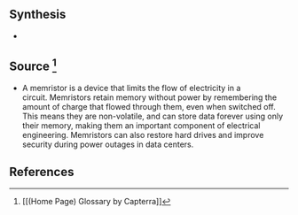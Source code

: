 ## Synthesis
- 
## Source [^1]
- A memristor is a device that limits the flow of electricity in a circuit. Memristors retain memory without power by remembering the amount of charge that flowed through them, even when switched off. This means they are non-volatile, and can store data forever using only their memory, making them an important component of electrical engineering. Memristors can also restore hard drives and improve security during power outages in data centers.
## References

[^1]: [[(Home Page) Glossary by Capterra]]